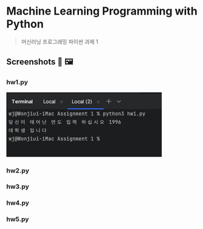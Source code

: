Machine Learning Programming with Python
===
>머신러닝 프로그래밍 파이썬 과제 1
## Screenshots 📸 🖼
### hw1.py
![](img/hw1.png)

### hw2.py

### hw3.py

### hw4.py

### hw5.py